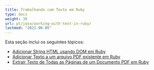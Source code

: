 ```yaml
---
title: Trabalhando com Texto em Ruby
type: docs
weight: 30
url: pt/java/working-with-text-in-ruby/
lastmod: "2021-06-05"
---
```


Esta seção inclui os seguintes tópicos:

- [Adicionar String HTML usando DOM em Ruby](/pdf/java/add-html-string-using-dom-in-ruby/)
- [Adicionar Texto a um arquivo PDF existente em Ruby](/pdf/java/add-text-to-an-existing-pdf-file-in-ruby/)
- [Extrair Texto de Todas as Páginas de um Documento PDF em Ruby](/pdf/java/extract-text-from-all-the-pages-of-a-pdf-document-in-ruby/)